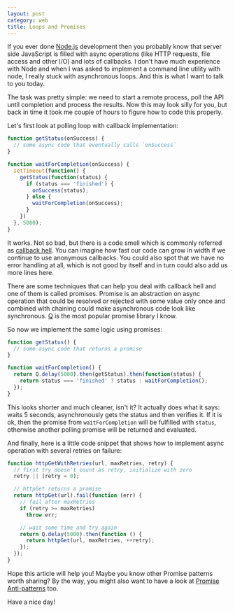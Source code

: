 ```yaml
---
layout: post
category: web
title: Loops and Promises
---
```


If you ever done [Node.js](http://nodejs.org/) development then you probably know that server side JavaScript is filled with async operations (like HTTP requests, file access and other I/O) and lots of callbacks. I don't have much experience with Node and when I was asked to implement a command line utility with node, I really stuck with asynchronous loops. And this is what I want to talk to you today.

The task was pretty simple: we need to start a remote process, poll the API until completion and process the results. Now this may look silly for you, but back in time it took me couple of hours to figure how to code this properly.

Let's first look at polling loop with callback implementation:

```js
function getStatus(onSuccess) {
  // some async code that eventually calls `onSuccess`
}

function waitForCompletion(onSuccess) {
  setTimeout(function() {
    getStatus(function(status) {
      if (status === 'finished') {
        onSuccess(status);
      } else {
        waitForCompletion(onSuccess);
      }
    })
  }, 5000);
}
```

It works. Not so bad, but there is a code smell which is commonly referred as [callback hell](http://callbackhell.com/). You can imagine how fast our code can grow in width if we continue to use anonymous callbacks. You could also spot that we have no error handling at all, which is not good by itself and in turn could also add us more lines here.

There are some techniques that can help you deal with callback hell and one of them is called promises. Promise is an abstraction on async operation that could be resolved or rejected with some value only once and combined with chaining could make asynchronous code look like synchronous. [Q](https://github.com/kriskowal/q) is the most popular promise library I know.

So now we implement the same logic using promises:

```js
function getStatus() {
  // some async code that returns a promise
}

function waitForCompletion() {
  return Q.delay(5000).then(getStatus).then(function(status) {
    return status === 'finished' ? status : waitForCompletion();
  });
}
```

This looks shorter and much cleaner, isn't it? It actually does what it says: waits 5 seconds, asynchronously gets the status and then verifies it. If it is ok, then the promise from `waitForCompletion` will be fulfilled with `status`, otherwise another polling promise will be returned and evaluated.

And finally, here is a little code snippet that shows how to implement async operation with several retries on failure:

```js
function httpGetWithRetries(url, maxRetries, retry) {
  // first try doesn't count as retry, initialize with zero
  retry || (retry = 0);

  // httpGet returns a promise
  return httpGet(url).fail(function (err) {
    // fail after maxRetries
    if (retry >= maxRetries)
      throw err;

    // wait some time and try again
    return Q.delay(5000).then(function () {
      return httpGet(url, maxRetries, ++retry);
    });
  });
}
```

Hope this article will help you! Maybe you know other Promise patterns worth sharing? By the way, you might also want to have a look at [Promise Anti-patterns](http://taoofcode.net/promise-anti-patterns/) too.

Have a nice day!
